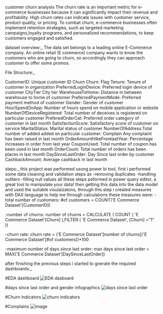 customer churn analysis 
The churn rate is an important metric for e-commerce businesses because it can significantly impact their revenue and profitability. High churn rates can indicate issues 
with customer service, product quality, or pricing. To combat churn, e-commerce businesses often implement retention strategies, such as targeted marketing campaigns,loyalty programs, and personalized recommendations, to keep customers engaged and satisfied.

dataset overview:_
The data set belongs to a leading online E-Commerce company. An online retail (E commerce) company 
wants to know the customers who are going to churn, so accordingly they can approach customer to 
offer some promos.

File Structure:_

CustomerID: Unique customer ID
Churn Churn: Flag
Tenure: Tenure of customer in organization
PreferredLoginDevice: Preferred login device of customer
CityTier City tier
WarehouseToHome: Distance in between warehouse to home 
of customer
PreferredPaymentMode: Preferred payment method of customer
Gender: Gender of customer
HourSpendOnApp: Number of hours spend on mobile application or website
NumberOfDeviceRegistered: Total number of deceives is registered on particular customer
PreferedOrderCat: Preferred order category of customer in last month
SatisfactionScore: Satisfactory score of customer on service
MaritalStatus: Marital status of customer
NumberOfAddress:Total number of added added on 
particular customer: Complain Any complaint has been raised in last month
OrderAmountHikeFromlastYear: Percentage increases in order from last year
CouponUsed: Total number of coupon has been used in last month
OrderCount: Total number of orders has been places in last month
DaySinceLastOrder: Day Since last order by customer
CashbackAmount: Average cashback in last month


steps:_
this project was performed usong power bi tool, first i performed some data cleaning and validation steps as 
  -removing duplicates 
  -handling outliers
  -filling null values 
  all these steps peformed in power query editor, a great tool to manipulate your data!
then getting this data into the data model and used the suitable visulaizatons, through this step i created measures with DAX language to help me through calculations 
these measures were:
-total number of customers:
#of customers = COUNT('E Commerce Dataset'[CustomerID])

-number of churns:
 number of churns = CALCULATE ( COUNT ( 'E Commerce Dataset'[Churn] ),FILTER ( 'E Commerce Dataset', [Churn] ="1" ))

-churn rate:
churn rate = ('E Commerce Dataset'[number of churns]/'E Commerce Dataset'[#of customers])*100

-maximum number of days since last order:
max days since last order = MAX('E Commerce Dataset'[DaySinceLastOrder])

after finishing the previous steps i started to gnerate the required dashboards:_

#EDA dashboard
![EDA dasboard](https://user-images.githubusercontent.com/92961262/230742882-d3fe3273-0843-404a-a679-9b1c751d9419.PNG)

#days since last order and gender infographics
![days since last order](https://user-images.githubusercontent.com/92961262/230742970-04e1cb5c-a331-4500-a778-66d70a6f0c62.PNG)

#Churn indicators
![churn indicators](https://user-images.githubusercontent.com/92961262/230743044-323da5b0-abc2-4efd-a5ce-d86a469b4660.PNG)

#Complains 
![image](https://user-images.githubusercontent.com/92961262/230743062-cc5bc831-6929-404c-bf4a-f31598dd3bdf.png)



  
